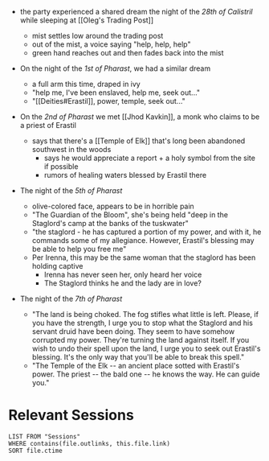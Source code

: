 - the party experienced a shared dream the night of the *28th of Calistril* while sleeping at [[Oleg's Trading Post]]
	- mist settles low around the trading post
	- out of the mist, a voice saying "help, help, help"
	- green hand reaches out and then fades back into the mist

- On the night of the *1st of Pharast*, we had a similar dream
	- a full arm this time, draped in ivy
	- "help me, I've been enslaved, help me, seek out..."
	- "[[Deities#Erastil]], power, temple, seek out..."

- On the *2nd of Pharast* we met [[Jhod Kavkin]], a monk who claims to be a priest of Erastil
	- says that there's a [[Temple of Elk]] that's long been abandoned southwest in the woods
		- says he would appreciate a report + a holy symbol from the site if possible
		- rumors of healing waters blessed by Erastil there

- The night of the *5th of Pharast*
	- olive-colored face, appears to be in horrible pain
	- "The Guardian of the Bloom", she's being held "deep in the Staglord's camp at the banks of the tuskwater"
	- "the staglord - he has captured a portion of my power, and with it, he commands some of my allegiance. However, Erastil's blessing may be able to help you free me"
	- Per Irenna, this may be the same woman that the staglord has been holding captive
		- Irenna has never seen her, only heard her voice
		- The Staglord thinks he and the lady are in love?

- The night of the *7th of Pharast*
	- "The land is being choked. The fog stifles what little is left. Please, if you have the strength, I urge you to stop what the Staglord and his servant druid have been doing. They seem to have somehow corrupted my power. They're turning the land against itself. If you wish to undo their spell upon the land, I urge you to seek out Erastil's blessing. It's the only way that you'll be able to break this spell."
	- "The Temple of the Elk -- an ancient place sotted with Erastil's power. The priest -- the bald one -- he knows the way. He can guide you."

# Relevant Sessions
```dataview
LIST FROM "Sessions"
WHERE contains(file.outlinks, this.file.link)
SORT file.ctime
```
